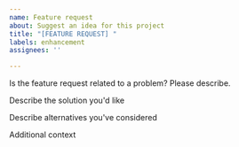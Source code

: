 ```yaml
---
name: Feature request
about: Suggest an idea for this project
title: "[FEATURE REQUEST] "
labels: enhancement
assignees: ''

---
```


<!-- ⚠️ Do Not Delete This! feature_request_template ⚠️ -->
<!-- 🔎 Search existing requests to avoid creating duplicates 🔎 -->

Is the feature request related to a problem? Please describe.
<!-- A clear and concise description of what the problem is. -->

Describe the solution you'd like
<!-- A clear and concise description of what you want to happen. -->

Describe alternatives you've considered
<!-- A clear and concise description of any alternative solutions or features you've considered. -->

Additional context
<!-- Add any other context or screenshots about the feature request here. -->
